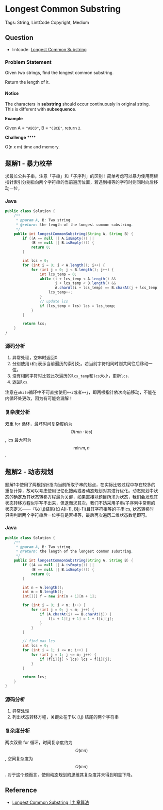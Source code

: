 # Longest Common Substring

Tags: String, LintCode Copyright, Medium

## Question

- lintcode: [Longest Common Substring](http://www.lintcode.com/en/problem/longest-common-substring/)

### Problem Statement

Given two strings, find the longest common substring.

Return the length of it.

#### Notice

The characters in **substring** should occur continuously in original string.
This is different with **subsequence**.

**Example**

Given A = `"ABCD"`, B = `"CBCE"`, return `2`.

**Challenge** ****

O(n x m) time and memory.

## 题解1 - 暴力枚举

求最长公共子串，注意「子串」和「子序列」的区别！简单考虑可以暴力使用两根指针索引分别指向两个字符串的当前遍历位置，若遇到相等的字符时则同时向后移动一位。

### Java

```java
public class Solution {
    /**
     * @param A, B: Two string.
     * @return: the length of the longest common substring.
     */
    public int longestCommonSubstring(String A, String B) {
        if ((A == null || A.isEmpty()) || 
            (B == null || B.isEmpty())) {
            return 0;
        }

        int lcs = 0;
        for (int i = 0; i < A.length(); i++) {
            for (int j = 0; j < B.length(); j++) {
                int lcs_temp = 0;
                while (i + lcs_temp < A.length() && 
                       j + lcs_temp < B.length() && 
                       A.charAt(i + lcs_temp) == B.charAt(j + lcs_temp)) {
                    lcs_temp++;
                }
                // update lcs
                if (lcs_temp > lcs) lcs = lcs_temp;
            }
        }

        return lcs;
    }
}
```

### 源码分析

1. 异常处理，空串时返回0.
2. 分别使用`i`和`j`表示当前遍历的索引处。若当前字符相同时则共同往后移动一位。
3. 没有相同字符时比较此次遍历的`lcs_temp`和`lcs`大小，更新`lcs`.
4. 返回`lcs`.

注意在`while`循环中不可直接使用`++i`或者`++j`，即两根指针依次向前移动，不能在内循环处更改，因为有可能会漏解！

### 复杂度分析

双重 for 循环，最坏时间复杂度约为 $$O(mn \cdot lcs)$$, lcs 最大可为 $$ \min{m, n} $$.

## 题解2 - 动态规划

题解1中使用了两根指针指向当前所取子串的起点，在实际比较过程中存在较多的重复计算，故可以考虑使用记忆化搜索或者动态规划对其进行优化。动态规划中状态的确定及其状态转移方程最为关键，如果直接以题目所求为状态，我们会发现其状态转移方程似乎写不出来，但退而求其次，我们不妨采用子串/子序列中常用的状态定义——『以(i,j)结尾(如 A[i-1], B[j-1])且其字符相等的子串lcs, 状态转移时只需判断两个字符串后一位字符是否相等，最后再次遍历二维状态数组即可。


### Java

```java
public class Solution {
    /**
     * @param A, B: Two string.
     * @return: the length of the longest common substring.
     */
    public int longestCommonSubstring(String A, String B) {
        if ((A == null || A.isEmpty()) ||
            (B == null || B.isEmpty())) {
            return 0;
        }

        int n = A.length();
        int m = B.length();
        int[][] f = new int[n + 1][m + 1];

        for (int i = 0; i < n; i++) {
            for (int j = 0; j < m; j++) {
                if (A.charAt(i) == B.charAt(j)) {
                    f[i + 1][j + 1] = 1 + f[i][j];
                }
            }
        }

        // find max lcs
        int lcs = 0;
        for (int i = 1; i <= n; i++) {
            for (int j = 1; j <= m; j++) {
                if (f[i][j] > lcs) lcs = f[i][j];
            }
        }

        return lcs;
    }
}
```

### 源码分析

1. 异常处理
2. 列出状态转移方程，关键处在于以 (i,j) 结尾的两个字符串

### 复杂度分析

两次双重 for 循环，时间复杂度约为 $$O(mn)$$, 空间复杂度为 $$O(mn)$$. 对于这个题而言，使用动态规划的思维其复杂度并未得到明显下降。

## Reference

- [Longest Common Substring | 九章算法](http://www.jiuzhang.com/solutions/longest-common-substring/)
